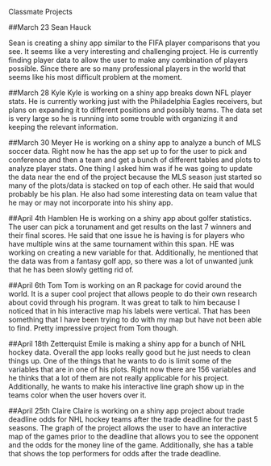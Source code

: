 Classmate Projects

##March 23 Sean Hauck

Sean is creating a shiny app similar to the FIFA player comparisons that you see. It seems like a very interesting and challenging project. He is currently finding player data to allow the user to make any combination of players possible. Since there are so many professional players in the world that seems like his most difficult problem at the moment. 

##March 28 Kyle
Kyle is working on a shiny app breaks down NFL player stats. He is currently working just with the Philadelphia Eagles receivers, but plans on expanding it to different positions and possibly teams. The data set is very large so he is running into some trouble with organizing it and keeping the relevant information. 

##March 30 Meyer
He is working on a shiny app to analyze a bunch of MLS soccer data. Right now he has the app set up to for the user to pick and conference and then a team and get a bunch of different tables and plots to analyze player stats. One thing I asked him was if he was going to update the data near the end of the project because the MLS season just started so many of the plots/data is stacked on top of each other. He said that would probably be his plan. He also had some interesting data on team value that he may or may not incorporate into his shiny app. 

##April 4th Hamblen
He is working on a shiny app about golfer statistics. The user can pick a torunament and get results on the last 7 winners and their final scores. He said that one issue he is having is for players who have multiple wins at the same tournament within this span. HE was working on creating a new variable for that. Additionally, he mentioned that the data was from a fantasy golf app, so there was a lot of unwanted junk that he has been slowly getting rid of. 

##April 6th Tom
Tom is working on an R package for covid around the world. It is a super cool project that allows people to do their own research about covid through his program. It was great to talk to him because I noticed that in his interactive map his labels were vertical. That has been something that I have been trying to do with my map but have not been able to find. Pretty impressive project from Tom though. 

##April 18th Zetterquist
Emile is making a shiny app for a bunch of NHL hockey data. Overall the app looks really good but he just needs to clean things up. One of the things that he wants to do is limit some of the variables that are in one of his plots. Right now there are 156 variables and he thinks that a lot of them are not really applicable for his project. Additionally, he wants to make his interactive line graph show up in the teams color when the user hovers over it. 

##April 25th Claire
Claire is working on a shiny app project about trade deadline odds for NHL hockey teams after the trade deadline for the past 5 seasons. The graph of the project allows the user to have an interactive map of the games prior to the deadline that allows you to see the opponent and the odds for the money line of the game. Additionally, she has a table that shows the top performers for odds after the trade deadline. 